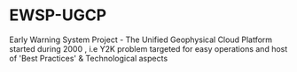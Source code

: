 # EWSP-UGCP
Early Warning System Project - The Unified Geophysical Cloud Platform started during 2000 , i.e Y2K problem targeted for easy operations and host of 'Best Practices' &amp; Technological aspects
